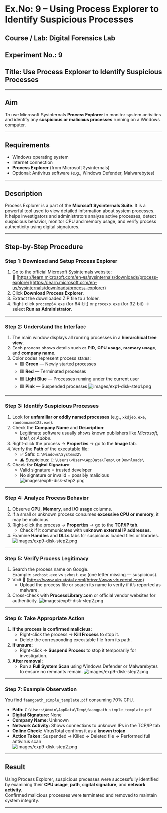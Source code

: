 # Ex.No: 9 – Using Process Explorer to Identify Suspicious Processes

## **Course / Lab:** Digital Forensics Lab  
## **Experiment No.:** 9  
## **Title:** Use Process Explorer to Identify Suspicious Processes  

---

## **Aim**
To use Microsoft Sysinternals **Process Explorer** to monitor system activities and identify any **suspicious or malicious processes** running on a Windows computer.

---

## **Requirements**
- Windows operating system  
- Internet connection  
- **Process Explorer** (from Microsoft Sysinternals)  
- Optional: Antivirus software (e.g., Windows Defender, Malwarebytes)

---

## **Description**
Process Explorer is a part of the **Microsoft Sysinternals Suite**. It is a powerful tool used to view detailed information about system processes.  
It helps investigators and administrators analyze active processes, detect suspicious behavior, monitor CPU and memory usage, and verify process authenticity using digital signatures.

---

## **Step-by-Step Procedure**

### **Step 1: Download and Setup Process Explorer**
1. Go to the official Microsoft Sysinternals website:  
   🔗 [https://learn.microsoft.com/en-us/sysinternals/downloads/process-explorer](https://learn.microsoft.com/en-us/sysinternals/downloads/process-explorer)
2. Click **Download Process Explorer**.
3. Extract the downloaded ZIP file to a folder.
4. Right-click `procexp64.exe` (for 64-bit) or `procexp.exe` (for 32-bit) → select **Run as Administrator**.

---

### **Step 2: Understand the Interface**
1. The main window displays all running processes in a **hierarchical tree view**.
2. Each process shows details such as **PID**, **CPU usage**, **memory usage**, and **company name**.
3. Color codes represent process states:
   - 🟩 **Green** — Newly started processes  
   - 🟥 **Red** — Terminated processes  
   - 🟦 **Light Blue** — Processes running under the current user  
   - 🟪 **Pink** — Suspended processes
![images/exp1-disk-step1.png](https://github.com/SaicharanT-tech/Digital-Forensics-Lab-Exercises-/blob/main/Images/WhatsApp%20Image%202025-10-27%20at%2023.05.00_d19b2f5e.jpg)
---

### **Step 3: Identify Suspicious Processes**
1. Look for **unfamiliar or oddly named processes** (e.g., `xkdjeo.exe`, `randomname123.exe`).
2. Check the **Company Name** and **Description**:
   - Legitimate software usually shows known publishers like *Microsoft*, *Intel*, or *Adobe*.
3. Right-click the process → **Properties** → go to the **Image** tab.
4. Verify the **Path** of the executable file:
   - ✅ Safe: `C:\Windows\System32\`
   - ⚠️ Suspicious: `C:\Users\<User>\AppData\Temp\` or `Downloads\`
5. Check for **Digital Signature**:
   - Valid signature = trusted developer  
   - No signature or invalid = possibly malicious
![images/exp9-disk-step2.png](https://github.com/SaicharanT-tech/Digital-Forensics-Lab-Exercises-/blob/main/Images/WhatsApp%20Image%202025-10-27%20at%2023.05.00_d19b2f5e.jpg)
---

### **Step 4: Analyze Process Behavior**
1. Observe **CPU**, **Memory**, and **I/O usage** columns.
2. If a small or unknown process consumes **excessive CPU or memory**, it may be malicious.
3. Right-click the process → **Properties** → go to the **TCP/IP tab**.
   - Check if it communicates with **unknown external IP addresses**.
4. Examine **Handles** and **DLLs** tabs for suspicious loaded files or libraries.
![images/exp9-disk-step2.png](https://github.com/SaicharanT-tech/Digital-Forensics-Lab-Exercises-/blob/main/Images/WhatsApp%20Image%202025-10-27%20at%2023.05.02_4ebc6029.jpg)
---

### **Step 5: Verify Process Legitimacy**
1. Search the process name on Google.  
   Example: `svchost.exe` vs `svhost.exe` (one letter missing — suspicious).
2. Visit 🔗 [https://www.virustotal.com](https://www.virustotal.com)
   - Upload the process file or search its name to verify if it’s reported as malware.
3. Cross-check with **ProcessLibrary.com** or official vendor websites for authenticity.
![images/exp9-disk-step2.png](https://github.com/SaicharanT-tech/Digital-Forensics-Lab-Exercises-/blob/main/Images/WhatsApp%20Image%202025-10-27%20at%2023.05.00_19478f7c.jpg)
---

### **Step 6: Take Appropriate Action**
1. **If the process is confirmed malicious:**
   - Right-click the process → **Kill Process** to stop it.
   - Delete the corresponding executable file from its path.
2. **If unsure:**
   - Right-click → **Suspend Process** to stop it temporarily for investigation.
3. **After removal:**
   - Run a **Full System Scan** using Windows Defender or Malwarebytes to ensure no remnants remain.
![images/exp9-disk-step2.png](https://github.com/SaicharanT-tech/Digital-Forensics-Lab-Exercises-/blob/main/Images/WhatsApp%20Image%202025-10-27%20at%2023.05.00_19478f7c.jpg)
---

### **Step 7: Example Observation**
You find `faangpath_simple_template.pdf` consuming 70% CPU.  
- **Path:** `C:\Users\Admin\AppData\Temp\faangpath_simple_template.pdf`  
- **Digital Signature:** None  
- **Company Name:** Unknown  
- **Network Activity:** Shows connections to unknown IPs in the TCP/IP tab  
- **Online Check:** VirusTotal confirms it as a **known trojan**  
- **Action Taken:** Suspended → Killed → Deleted file → Performed full antivirus scan  
![images/exp9-disk-step2.png](https://github.com/SaicharanT-tech/Digital-Forensics-Lab-Exercises-/blob/main/Images/WhatsApp%20Image%202025-10-27%20at%2023.05.08_44b4db51.jpg)
---


## **Result**
Using Process Explorer, suspicious processes were successfully identified by examining their **CPU usage**, **path**, **digital signature**, and **network activity**.  
Confirmed malicious processes were terminated and removed to maintain system integrity.

---
